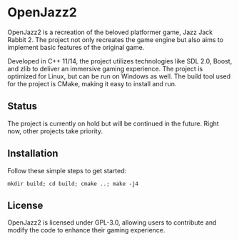 # OpenJazz2

OpenJazz2 is a recreation of the beloved platformer game, Jazz Jack Rabbit 2. The project not only recreates the game engine but also aims to implement basic features of the original game.

Developed in C++ 11/14, the project utilizes technologies like SDL 2.0, Boost, and zlib to deliver an immersive gaming experience. The project is optimized for Linux, but can be run on Windows as well. The build tool used for the project is CMake, making it easy to install and run.

## Status

The project is currently on hold but will be continued in the future. Right now, other projects take priority.

## Installation

Follow these simple steps to get started:
```
mkdir build; cd build; cmake ..; make -j4
```

## License

OpenJazz2 is licensed under GPL-3.0, allowing users to contribute and modify the code to enhance their gaming experience.
